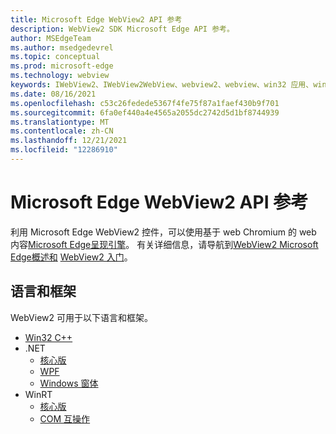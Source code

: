 ```yaml
---
title: Microsoft Edge WebView2 API 参考
description: WebView2 SDK Microsoft Edge API 参考。
author: MSEdgeTeam
ms.author: msedgedevrel
ms.topic: conceptual
ms.prod: microsoft-edge
ms.technology: webview
keywords: IWebView2、IWebView2WebView、webview2、webview、win32 应用、win32、edge、ICoreWebView2、ICoreWebView2Controller、浏览器控件
ms.date: 08/16/2021
ms.openlocfilehash: c53c26fedede5367f4fe75f87a1faef430b9f701
ms.sourcegitcommit: 6fa0ef440a4e4565a2055dc2742d5d1bf8744939
ms.translationtype: MT
ms.contentlocale: zh-CN
ms.lasthandoff: 12/21/2021
ms.locfileid: "12286910"
---
```

# <a name="microsoft-edge-webview2-api-reference"></a>Microsoft Edge WebView2 API 参考

利用 Microsoft Edge WebView2 控件，可以使用基于 web Chromium 的 web 内容[Microsoft Edge呈现引擎](https://www.microsoftedgeinsider.com)。  有关详细信息，请导航到[WebView2 Microsoft Edge概述和](./index.md) [WebView2 入门](./get-started/win32.md)。
<!-- linking to a parent node of the TOC ("Get started with WebView2") isn't supported, so the above link goes to the first child article, but with link text of the parent TOC node. -->


<!-- ====================================================================== -->
## <a name="languages-and-frameworks"></a>语言和框架
WebView2 可用于以下语言和框架。
*   [Win32 C++](/microsoft-edge/webview2/reference/win32/index)
*   .NET
    *   [核心版](/dotnet/api/microsoft.web.webview2.core)
    *   [WPF](/dotnet/api/microsoft.web.webview2.wpf)
    *   [Windows 窗体](/dotnet/api/microsoft.web.webview2.winforms)
*   WinRT
    *   [核心版](/microsoft-edge/webview2/reference/winrt/microsoft_web_webview2_core/index)
    *   [COM 互操作](/microsoft-edge/webview2/reference/winrt/interop/index)
